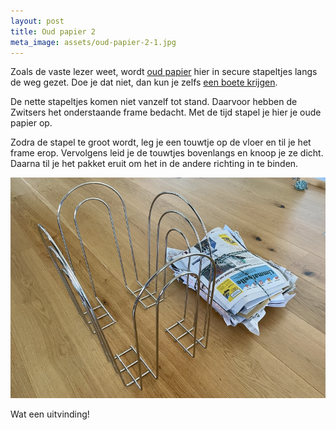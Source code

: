 ```yaml
---
layout: post
title: Oud papier 2
meta_image: assets/oud-papier-2-1.jpg
---
```


Zoals de vaste lezer weet, wordt [oud papier](https://www.roaldin.ch/oudpapier/) hier in secure stapeltjes langs de weg gezet. Doe je dat niet, dan kun je zelfs [een boete krijgen](https://www.aargauerzeitung.ch/amp/schweiz/270-franken-busse-wegen-falsch-gebundeltem-karton-wie-recycling-sunder-bestraft-werden-ld.1478687).

De nette stapeltjes komen niet vanzelf tot stand. Daarvoor hebben de Zwitsers het onderstaande frame bedacht. Met de tijd stapel je hier je oude papier op.

Zodra de stapel te groot wordt, leg je een touwtje op de vloer en til je het frame erop. Vervolgens leid je de touwtjes bovenlangs en knoop je ze dicht. Daarna til je het pakket eruit om het in de andere richting in te binden.

![metalen ding om oud papier in te organiseren](assets/oud-papier-2-1.jpg)

Wat een uitvinding!
